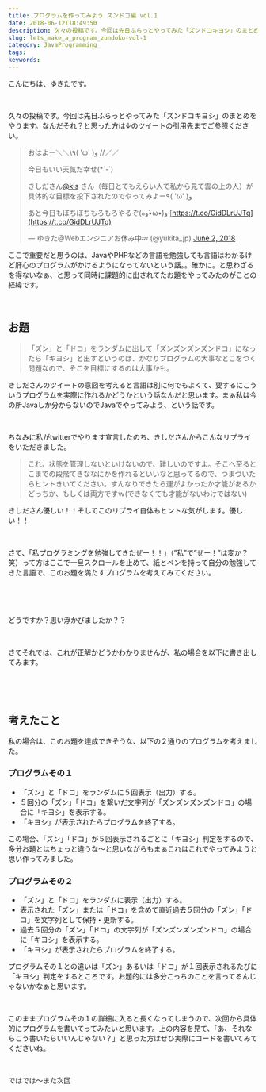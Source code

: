 ```yaml
---
title: プログラムを作ってみよう ズンドコ編 vol.1
date: 2018-06-12T18:49:50
description: 久々の投稿です。今回は先日ふらっとやってみた「ズンドコキヨシ」のまとめをやります。なんだそれ？と思った
slug: lets_make_a_program_zundoko-vol-1
category: JavaProgramming
tags: 
keywords: 
---
```


こんにちは、ゆきたです。

&nbsp;

久々の投稿です。今回は先日ふらっとやってみた「ズンドコキヨシ」のまとめをやります。なんだそれ？と思った方は↓のツイートの引用先までご参照ください。

> おはよー＼＼\٩( 'ω' )و //／／
> 
> 今日もいい天気だ幸せ(\*´-`)
> 
> きしださん[@kis](https://twitter.com/kis?ref_src=twsrc%5Etfw) さん（毎日とてもえらい人で私から見て雲の上の人）が具体的な目標を投下されたのでやってみよー٩( 'ω' )و
> 
> あと今日もぼちぼちもろもろやるぞ(๑و•̀ω•́)و [https://t.co/GidDLrUJTq](https://t.co/GidDLrUJTq)
> 
> — ゆきた＠Webエンジニアお休み中💤 (@yukita\_jp) [June 2, 2018](https://twitter.com/yukita_jp/status/1003029812309471232?ref_src=twsrc%5Etfw)

<script async src="https://platform.twitter.com/widgets.js" charset="utf-8"></script>

ここで重要だと思うのは、JavaやPHPなどの言語を勉強しても言語はわかるけど肝心のプログラムがかけるようになってないという話。。確かに。と思わざるを得ないなぁ、と思って同時に課題的に出されてたお題をやってみたのがことの経緯です。

&nbsp;

## お題

> 「ズン」と「ドコ」をランダムに出して「ズンズンズンズンドコ」になったら「キヨシ」と出すというのは、かなりプログラムの大事なとこをつく問題なので、そこを目標にするのは大事かも。

きしださんのツイートの意図を考えると言語は別に何でもよくて、要するにこういうプログラムを実際に作れるかどうかという話なんだと思います。まぁ私は今の所Javaしか分からないのでJavaでやってみよう、という話です。

&nbsp;

ちなみに私がtwitterでやります宣言したのち、きしださんからこんなリプライをいただきました。

> これ、状態を管理しないといけないので、難しいのですよ。そこへ至るとこまでの段階てきななにかを作れるといいなと思ってるので、つまづいたらヒントきいてください。すんなりできたら運がよかったか才能があるかどっちか、もしくは両方ですｗ(できなくても才能がないわけではない)

きしださん優しい！！そしてこのリプライ自体もヒントな気がします。優しい！！

&nbsp;

さて、「私プログラミングを勉強してきたぜー！！」（”私”で”ぜー！”は変か？笑）って方はここで一旦スクロールを止めて、紙とペンを持って自分の勉強してきた言語で、このお題を満たすプログラムを考えてみてください。

&nbsp;

&nbsp;

どうですか？思い浮かびましたか？？

&nbsp;

さてそれでは、これが正解かどうかわかりませんが、私の場合を以下に書き出してみます。

&nbsp;

&nbsp;

## 考えたこと

私の場合は、このお題を達成できそうな、以下の２通りのプログラムを考えました。

### プログラムその１

- 「ズン」と「ドコ」をランダムに５回表示（出力）する。
- ５回分の「ズン」「ドコ」を繋いだ文字列が「ズンズンズンズンドコ」の場合に「キヨシ」を表示する。
- 「キヨシ」が表示されたらプログラムを終了する。

この場合、「ズン」「ドコ」が５回表示されるごとに「キヨシ」判定をするので、多分お題とはちょっと違うな〜と思いながらもまぁこれはこれでやってみようと思い作ってみました。

### プログラムその２

- 「ズン」と「ドコ」をランダムに表示（出力）する。
- 表示された「ズン」または「ドコ」を含めて直近過去５回分の「ズン」「ドコ」を文字列として保持・更新する。
- 過去５回分の「ズン」「ドコ」の文字列が「ズンズンズンズンドコ」の場合に「キヨシ」を表示する。
- 「キヨシ」が表示されたらプログラムを終了する。

プログラムその１との違いは「ズン」あるいは「ドコ」が１回表示されるたびに「キヨシ」判定をするところです。お題的には多分こっちのことを言ってるんじゃないかなぁと思います。

&nbsp;

このままプログラムその１の詳細に入ると長くなってしまうので、次回から具体的にプログラムを書いてってみたいと思います。上の内容を見て、「あ、それならこう書いたらいいんじゃない？」と思った方はぜひ実際にコードを書いてみてくださいね。

&nbsp;

ではでは〜また次回

